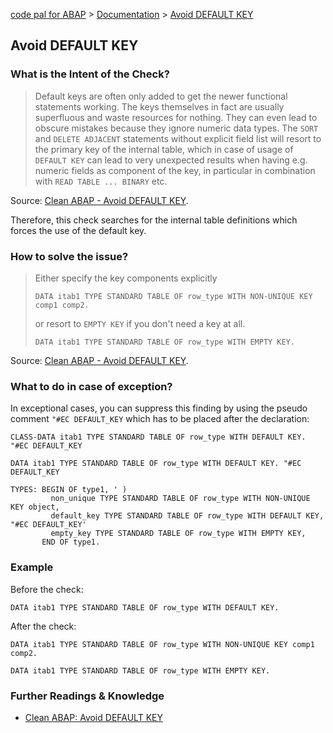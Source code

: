 [code pal for ABAP](../../README.md) > [Documentation](../check_documentation.md) > [Avoid DEFAULT KEY](avoid-default-key.md)

## Avoid DEFAULT KEY

### What is the Intent of the Check?

> Default keys are often only added to get the newer functional statements working. The keys themselves in fact are usually superfluous and waste resources for nothing. They can even lead to obscure mistakes because they ignore numeric data types. The `SORT` and `DELETE ADJACENT` statements without explicit field list will resort to the primary key of the internal table, which in case of usage of `DEFAULT KEY` can lead to very unexpected results when having e.g. numeric fields as component of the key, in particular in combination with `READ TABLE ... BINARY` etc.

Source: [Clean ABAP - Avoid DEFAULT KEY](https://github.com/SAP/styleguides/blob/main/clean-abap/CleanABAP.md#avoid-default-key).

Therefore, this check searches for the internal table definitions which forces the use of the default key. 

### How to solve the issue?

> Either specify the key components explicitly  
> ```abap
> DATA itab1 TYPE STANDARD TABLE OF row_type WITH NON-UNIQUE KEY comp1 comp2.
> ``` 
> or resort to `EMPTY KEY` if you don't need a key at all.  
> ```abap
> DATA itab1 TYPE STANDARD TABLE OF row_type WITH EMPTY KEY.
> ```

Source: [Clean ABAP - Avoid DEFAULT KEY](https://github.com/SAP/styleguides/blob/main/clean-abap/CleanABAP.md#avoid-default-key).

### What to do in case of exception?

In exceptional cases, you can suppress this finding by using the pseudo comment `"#EC DEFAULT_KEY` which has to be placed after the declaration:

```abap
CLASS-DATA itab1 TYPE STANDARD TABLE OF row_type WITH DEFAULT KEY. "#EC DEFAULT_KEY
```
```abap
DATA itab1 TYPE STANDARD TABLE OF row_type WITH DEFAULT KEY. "#EC DEFAULT_KEY
```
```abap
TYPES: BEGIN OF type1, ' )
         non_unique TYPE STANDARD TABLE OF row_type WITH NON-UNIQUE KEY object,
         default_key TYPE STANDARD TABLE OF row_type WITH DEFAULT KEY, "#EC DEFAULT_KEY'
         empty_key TYPE STANDARD TABLE OF row_type WITH EMPTY KEY,
       END OF type1. 
```

### Example

Before the check:

```abap
DATA itab1 TYPE STANDARD TABLE OF row_type WITH DEFAULT KEY.
```

After the check:

```abap
DATA itab1 TYPE STANDARD TABLE OF row_type WITH NON-UNIQUE KEY comp1 comp2.
```
```abap
DATA itab1 TYPE STANDARD TABLE OF row_type WITH EMPTY KEY.
```

### Further Readings & Knowledge

* [Clean ABAP: Avoid DEFAULT KEY](https://github.com/SAP/styleguides/blob/main/clean-abap/CleanABAP.md#avoid-default-key)
